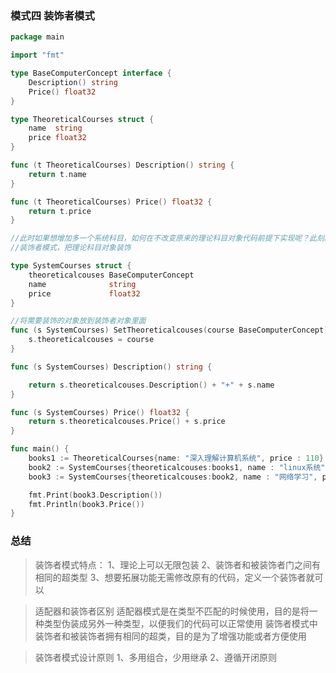 ### 模式四 装饰者模式
```go
package main

import "fmt"

type BaseComputerConcept interface {
	Description() string
	Price() float32
}

type TheoreticalCourses struct {
	name  string
	price float32
}

func (t TheoreticalCourses) Description() string {
	return t.name
}

func (t TheoreticalCourses) Price() float32 {
	return t.price
}

//此时如果想增加多一个系统科目，如何在不改变原来的理论科目对象代码前提下实现呢？此刻就需要用到
//装饰者模式，把理论科目对象装饰

type SystemCourses struct {
	theoreticalcouses BaseComputerConcept
	name              string
	price             float32
}

//将需要装饰的对象放到装饰者对象里面
func (s SystemCourses) SetTheoreticalcouses(course BaseComputerConcept) {
	s.theoreticalcouses = course
}

func (s SystemCourses) Description() string {

	return s.theoreticalcouses.Description() + "+" + s.name
}

func (s SystemCourses) Price() float32 {
	return s.theoreticalcouses.Price() + s.price
}

func main() {
	books1 := TheoreticalCourses{name: "深入理解计算机系统", price : 110}
	book2 := SystemCourses{theoreticalcouses:books1, name : "linux系统", price : 96}
	book3 := SystemCourses{theoreticalcouses:book2, name : "网络学习", price : 120}

	fmt.Print(book3.Description())
	fmt.Println(book3.Price())
}
```

### 总结

>装饰者模式特点：
1、理论上可以无限包装
2、装饰者和被装饰者门之间有相同的超类型
3、想要拓展功能无需修改原有的代码，定义一个装饰者就可以

>适配器和装饰者区别
适配器模式是在类型不匹配的时候使用，目的是将一种类型伪装成另外一种类型，以便我们的代码可以正常使用
装饰者模式中装饰者和被装饰者拥有相同的超类，目的是为了增强功能或者方便使用

>装饰者模式设计原则
1、多用组合，少用继承
2、遵循开闭原则
